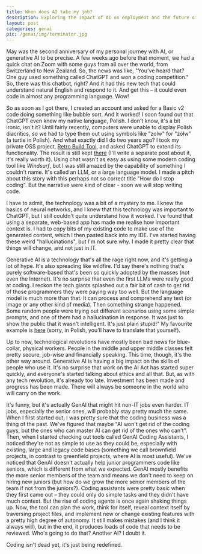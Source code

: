 ```yaml
---
title: When does AI take my job?
description: Exploring the impact of AI on employment and the future of work.
layout: post
categories: genai
pic: /genai/img/terminator.jpg
---
```


May was the second anniversary of my personal journey with AI, or generative AI to be precise. A few weeks ago before that moment, we had a quick chat on Zoom with some guys from all over the world, from Switzerland to New Zealand. So, the news was like, "You've heard that? One guy used something called ChatGPT and won a coding competition." So, there was this chatbot, right? And it had this new tech that could understand natural English and respond to it. And get this – it could even code in almost any programming language. Wow!

So as soon as I got there, I created an account and asked for a Basic v2 code doing something like bubble sort. And it worked! I soon found out that ChatGPT even knew my native language, Polish. I don't know, it's a bit ironic, isn't it? Until fairly recently, computers were unable to display Polish diacritics, so we had to type them out using symbols like "zolw" for "żółw" (a turtle in Polish). And what exactly did I do two years ago? I took my private OSS project, [Retro Build Tool][gradle-retro-plugin], and asked ChatGPT to extend its functionality. The result is still kept [there][gpt-commit] (I'll write a separate post about it, it's really worth it). Using chat wasn't as easy as using some modern coding tool like *Windsurf*, but I was still amazed by the capability of something I couldn't name. It's called an LLM, or a large language model. I made a pitch about this story with this perhaps not so correct title "How do I stop coding". But the narrative were kind of clear - soon we will stop writing code.

I have to admit, the technology was a bit of a mystery to me. I knew the basics of neural networks, and I knew that this technology was important to ChatGPT, but I still couldn't quite understand how it worked. I've found that using a separate, web-based app has made me realise how important context is. I had to copy bits of my existing code to make use of the generated content, which I then pasted back into my IDE. I've started having these weird "hallucinations", but I'm not sure why. I made it pretty clear that things will change, and not just in IT.

Generative AI is a technology that's all the rage right now, and it's getting a lot of hype. It's also spreading like wildfire. I'd say there's nothing that's purely software-based that's been so quickly adopted by the masses (not even the Internet). It's no surprise that even the first LLMs were really good at coding. I reckon the tech giants splashed out a fair bit of cash to get rid of those programmers they were paying way too well. But the language model is much more than that. It can process and comprehend any text (or image or any other kind of media). Then something strange happened. Some random people were trying out different scenarios using some simple prompts, and one of them had a hallucination in response. It was just to show the public that it wasn't intelligent. It's just plain stupid!" My favourite example is [here][matczak] (sorry, in Polish, you'll have to translate that yourself).

Up to now, technological revolutions have mostly been bad news for blue-collar, physical workers. People in the middle and upper middle classes felt pretty secure, job-wise and financially speaking. This time, though, it's the other way around. Generative AI is having a big impact on the skills of people who use it. It's no surprise that work on the AI Act has started super quickly, and everyone's started talking about ethics and all that. But, as with any tech revolution, it's already too late. Investment has been made and progress has been made. There will always be someone in the world who will carry on the work. 

It's funny, but it's actually GenAI that might hit non-IT jobs even harder. IT jobs, especially the senior ones, will probably stay pretty much the same. When I first started out, I was pretty sure that the coding business was a thing of the past. We've figured that maybe "AI won't get rid of the coding guys, but the ones who can master AI can get rid of the ones who can't". Then, when I started checking out tools called GenAI Coding Assistants, I noticed they're not as simple to use as they could be, especially with existing, large and legacy code bases (something we call brownfield projects, in contrast to greenfield projects, where AI is most useful). We've noticed that GenAI doesn't actually help junior programmers code like seniors, which is different from what we expected. GenAI mostly benefits the more senior members of the team and means we don't need to keep on hiring new juniors (but how do we grow the more senior members of the team if not from the juniors?). Coding assistants were pretty basic when they first came out – they could only do simple tasks and they didn't have much context. But the rise of coding agents is once again shaking things up. Now, the tool can plan the work, think for itself, reveal context itself by traversing project files, and implement new or change existing features with a pretty high degree of autonomy. It still makes mistakes (and I think it always will), but in the end, it produces loads of code that needs to be reviewed. Who's going to do that? Another AI? I doubt it.

Coding isn't dead yet, it's just being redefined.


[gradle-retro-plugin]: gradle-retro-plugin
[gpt-commit]: https://github.com/c64lib/gradle-retro-assembler-plugin/commit/e242f75ae6d459fd15b26890f0bba7f7c7095e48
[pitch]: https://maciejmalecki.github.io/gpt-4-demo/
[matczak]: https://wyborcza.pl/magazyn/7,124059,29586533,marcin-matczak-chatgpt-zmienil-zdanie-i-dopiero-to-mnie-przerazilo.html
